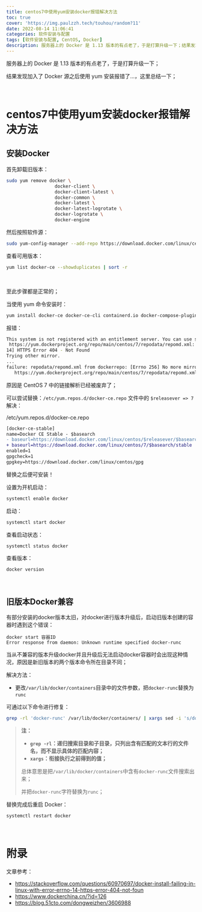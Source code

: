 ```yaml
---
title: centos7中使用yum安装docker报错解决方法
toc: true
cover: 'https://img.paulzzh.tech/touhou/random?11'
date: 2022-08-14 11:06:41
categories: 软件安装与配置
tags: [软件安装与配置, CentOS, Docker]
description: 服务器上的 Docker 是 1.13 版本的有点老了，于是打算升级一下；结果发现加入了 Docker 源之后使用 yum 安装报错了…，这里总结一下；
---
```


服务器上的 Docker 是 1.13 版本的有点老了，于是打算升级一下；

结果发现加入了 Docker 源之后使用 yum 安装报错了…，这里总结一下；

<br/>

<!--more-->

# **centos7中使用yum安装docker报错解决方法**

## **安装Docker**

首先卸载旧版本：

```bash
sudo yum remove docker \
                  docker-client \
                  docker-client-latest \
                  docker-common \
                  docker-latest \
                  docker-latest-logrotate \
                  docker-logrotate \
                  docker-engine
```

然后按照软件源：

```bash
sudo yum-config-manager --add-repo https://download.docker.com/linux/centos/docker-ce.repo
```

查看可用版本：

```bash
yum list docker-ce --showduplicates | sort -r
```

<br/>

至此步骤都是正常的；

当使用 yum 命令安装时：

```bash
yum install docker-ce docker-ce-cli containerd.io docker-compose-plugin
```

报错：

```bash
This system is not registered with an entitlement server. You can use subscription-manager to register.
 https://yum.dockerproject.org/repo/main/centos/7/repodata/repomd.xml: [Errno 
14] HTTPS Error 404 - Not Found
Trying other mirror.
...
failure: repodata/repomd.xml from dockerrepo: [Errno 256] No more mirrors to try.
   https://yum.dockerproject.org/repo/main/centos/7/repodata/repomd.xml: [Errno 14] HTTPS Error 404 - Not Found
```

原因是 CentOS 7 中的链接解析已经被废弃了；

可以尝试替换：`/etc/yum.repos.d/docker-ce.repo` 文件中的 `$releasever => 7` 解决：

/etc/yum.repos.d/docker-ce.repo

```diff
[docker-ce-stable]
name=Docker CE Stable - $basearch
- baseurl=https://download.docker.com/linux/centos/$releasever/$basearch/stable
+ baseurl=https://download.docker.com/linux/centos/7/$basearch/stable
enabled=1
gpgcheck=1
gpgkey=https://download.docker.com/linux/centos/gpg
```

替换之后便可安装！

设置为开机启动：

```sh
systemctl enable docker
```

启动：

```sh
systemctl start docker
```

查看启动状态：

```sh
systemctl status docker
```

查看版本：

```sh
docker version
```

<br/>

## **旧版本Docker兼容**

有部分安装的docker版本太旧，对docker进行版本升级后，启动旧版本创建的容器时遇到这个错误：

```
docker start 容器ID
Error response from daemon: Unknown runtime specified docker-runc
```

当从不兼容的版本升级docker并且升级后无法启动docker容器时会出现这种情况，原因是新旧版本的两个版本命令所在目录不同；

解决方法：

-   更改`/var/lib/docker/containers`目录中的文件参数，把`docker-runc`替换为`runc`

可通过以下命令进行修复：

```bash
grep -rl 'docker-runc' /var/lib/docker/containers/ | xargs sed -i 's/docker-runc/runc/g'
```

>**注：**
>
>-   **`grep -rl`：递归搜索目录和子目录，只列出含有匹配的文本行的文件名，而不显示具体的匹配内容；**
>-   **`xargs`：衔接执行之前得到的值；**
>
>总体意思是把`/var/lib/docker/containers`中含有`docker-runc`文件搜索出来；
>
>并把`docker-runc`字符替换为`runc`；

替换完成后重启 Docker：

```bash
systemctl restart docker
```

<br/>

# **附录**

文章参考：

-   https://stackoverflow.com/questions/60970697/docker-install-failing-in-linux-with-error-errno-14-https-error-404-not-foun
-   https://www.dockerchina.cn/?id=126
-   https://blog.51cto.com/dongweizhen/3606988

<br/>
